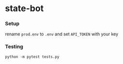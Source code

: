 # state-bot

### Setup

rename `prod.env` to `.env` and set `API_TOKEN` with your key

### Testing

```
python -m pytest tests.py
```

